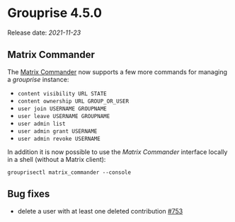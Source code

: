 # Grouprise 4.5.0

Release date: *2021-11-23*

## Matrix Commander

The [Matrix Commander](/management/matrix_commander) now supports a few more commands for managing
a *grouprise* instance:

* `content visibility URL STATE`
* `content ownership URL GROUP_OR_USER`
* `user join USERNAME GROUPNAME`
* `user leave USERNAME GROUPNAME`
* `user admin list`
* `user admin grant USERNAME`
* `user admin revoke USERNAME`

In addition it is now possible to use the *Matrix Commander* interface locally in a shell (without
a Matrix client):
```shell
grouprisectl matrix_commander --console
```


## Bug fixes

* delete a user with at least one deleted contribution [#753](https://git.hack-hro.de/grouprise/grouprise/-/issues/753)
